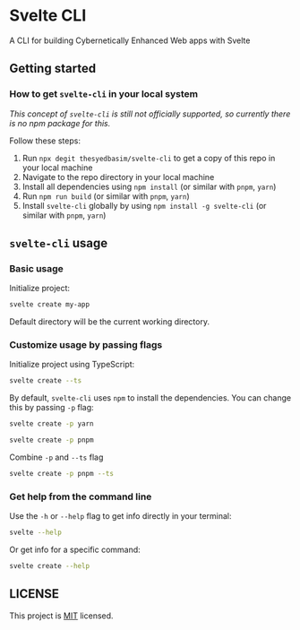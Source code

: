 # Svelte CLI
A CLI for building Cybernetically Enhanced Web apps with Svelte

## Getting started

### How to get `svelte-cli` in your local system

_This concept of `svelte-cli` is still not officially supported, so currently there is no npm package for this._

Follow these steps:

1. Run `npx degit thesyedbasim/svelte-cli` to get a copy of this repo in your local machine
2. Navigate to the repo directory in your local machine
3. Install all dependencies using `npm install` (or similar with `pnpm`, `yarn`)
4. Run `npm run build` (or similar with `pnpm`, `yarn`)
5. Install `svelte-cli` globally by using `npm install -g svelte-cli` (or similar with `pnpm`, `yarn`)

## `svelte-cli` usage

### Basic usage

Initialize project:
```bash
svelte create my-app
```
Default directory will be the current working directory.

### Customize usage by passing flags

Initialize project using TypeScript:
```bash
svelte create --ts
```

By default, `svelte-cli` uses `npm` to install the dependencies. You can change this by passing `-p` flag:
```bash
svelte create -p yarn
```

```bash
svelte create -p pnpm
```
Combine `-p` and `--ts` flag
```bash
svelte create -p pnpm --ts
```

### Get help from the command line

Use the `-h` or `--help` flag to get info directly in your terminal:
```bash
svelte --help
```

Or get info for a specific command:
```bash
svelte create --help
```

## LICENSE

This project is [MIT](https://github.com/thesyedbasim/svelte-cli/blob/main/LICENSE) licensed.
